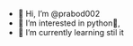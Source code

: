 - 👋 Hi, I’m @prabod002
- 👀 I’m interested in python👀,
- 🌱 I’m currently learning stil it 


<!---
prabod002/prabod002 is a ✨ special ✨ repository because its `README.md` (this file) appears on your GitHub profile.
You can click the Preview link to take a look at your changes.
--->
